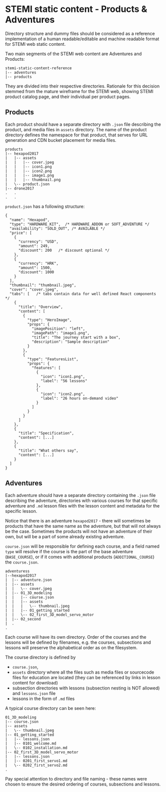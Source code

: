 # STEMI static content - Products & Adventures

Directory structure and dummy files should be considered as a reference implementation
of a human readable/editable and machine readable format for STEMI web static content.

Two main segments of the STEMI web content are Adventures and Products:

```
stemi-static-content-reference
|-- adventures
|-- products
```

They are divided into their respective directories. Rationale for this decision
stemmed from the mature wireframe for the STEMI web, showing STEMI product catalog
page, and their individual per product pages.

## Products

Each product should have a separate directory with `.json` file describing the
product, and media files in `assets` directory. The name of the product directory
defines the namespace for that product, that serves for URL generation and CDN
bucket placement for media files.

```
products
|-- hexapod2017
|   |-- assets
|   |   |-- cover.jpeg
|   |   |-- icon1.png
|   |   |-- icon2.png
|   |   |-- image1.png
|   |   |-- thumbnail.png
|   \-- product.json
|-- drone2017
.   .
.   .
```

`product.json` has a following structure:

```
{
  "name": "Hexapod",
  "type": "HARDWARE_KIT",  /* HARDWARE_ADDON or SOFT_ADVENTURE */
  "availability": "SOLD_OUT", /* AVAILABLE */
  "price": [
    {
      "currency": "USD",
      "amount": 249,
      "discount": 200   /* discount optional */
    },
    {
      "currency": "HRK",
      "amount": 1500,
      "discount": 1000
    }
  ],
  "thumbnail": "thumbnail.jpeg",
  "cover": "cover.jpeg",
  "tabs": [   /* tabs contain data for well defined React components */
    {
      "title": "Overview",
      "content": [
        {
          "type": "HeroImage",
          "props": {
            "imagePosition": "left",
            "imagePath": "image1.png",
            "title": "The journey start with a box",
            "description": "Sample description"
          }
        },
        {
          "type": "FeaturesList",
          "props": {
            "features": [
              {
                "icon": "icon1.png",
                "label": "56 lessons"
              },
              {
                "icon": "icon2.png",
                "label": "26 hours on-demand video"
              }
            ]
          }
        }
      ]
    },
    {
      "title": "Specification",
      "content": [...]
    },
    {
      "title": "What others say",
      "content": [...]
    }
  ]
}
```

## Adventures

Each adventure should have a separate directory containing the `.json` file describing
the adventure, directories with various courses for that specific adventure and `.md`
lesson files with the lesson content and metadata for the specific lesson.

Notice that there is an adventure `hexapod2017` - there will sometimes be products
that have the same name as the adventure, but that will not always be the case.
Sometimes the products will not have an adventure of their own, but will be a part
of some already existing adventure.

`course.json`  will be responsible for defining each course, and a field named `type`
will resolve if the course is the part of the base adventure (`BASE_COURSE`), or if it comes with additional products (`ADDITIONAL_COURSE`) the `course.json`.

```
adventuress
|--hexapod2017
|  |-- adventure.json
|  |-- assets
|  |   \-- cover.jpeg
|  |-- 01_3D_modeling
|  |   |-- course.json
|  |   |-- assets
|  |   |   \-- thumbnail.jpeg
|  |   |-- 01_getting_started
|  |   \-- 02_first_3D_model_servo_motor
|  |-- 02_second
|  .
.
```

Each course will have its own directory. Order of the courses and the lessons
will be defined by filenames, e.g. the courses, subsections and lessons will
preserve the alphabetical order as on the filesystem.

The course directory is defined by
  - `course.json`,
  - `assets` directory where all
the files such as media files or sourcecode files for education are located
(they can be referenced by links in lesson content for download)
  - subsection directories with lessons (subsection nesting is NOT allowed) and `lessons.json` file
  - lessons in the form of `.md` files

  A typical course directory can be seen here:

```
01_3D_modeling
|-- course.json
|-- assets
|   \-- thumbnail.jpeg
|-- 01_getting_started
|   |-- lessons.json
|   |-- 0101_welcome.md
|   \-- 0102_installation.md
|-- 02_first_3D_model_servo_motor
|   |-- lessons.json
|   |-- 0201_first_servo1.md
|   \-- 0202_first_servo2.md
.
```

Pay special attention to directory and file naming - these names were chosen to
ensure the desired ordering of courses, subsections and lessons.
